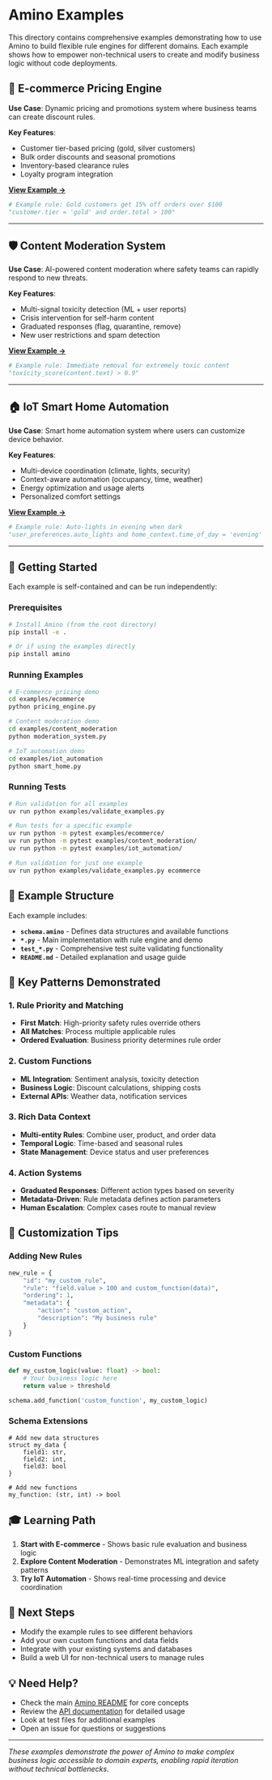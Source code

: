# Amino Examples

This directory contains comprehensive examples demonstrating how to use Amino to build flexible rule engines for different domains. Each example shows how to empower non-technical users to create and modify business logic without code deployments.

## 🛒 E-commerce Pricing Engine

**Use Case**: Dynamic pricing and promotions system where business teams can create discount rules.

**Key Features**:
- Customer tier-based pricing (gold, silver customers)
- Bulk order discounts and seasonal promotions
- Inventory-based clearance rules
- Loyalty program integration

**[View Example →](./ecommerce/)**

```python
# Example rule: Gold customers get 15% off orders over $100
"customer.tier = 'gold' and order.total > 100"
```

---

## 🛡️ Content Moderation System

**Use Case**: AI-powered content moderation where safety teams can rapidly respond to new threats.

**Key Features**:
- Multi-signal toxicity detection (ML + user reports)
- Crisis intervention for self-harm content
- Graduated responses (flag, quarantine, remove)
- New user restrictions and spam detection

**[View Example →](./content_moderation/)**

```python
# Example rule: Immediate removal for extremely toxic content
"toxicity_score(content.text) > 0.9"
```

---

## 🏠 IoT Smart Home Automation

**Use Case**: Smart home automation system where users can customize device behavior.

**Key Features**:
- Multi-device coordination (climate, lights, security)
- Context-aware automation (occupancy, time, weather)
- Energy optimization and usage alerts
- Personalized comfort settings

**[View Example →](./iot_automation/)**

```python
# Example rule: Auto-lights in evening when dark
"user_preferences.auto_lights and home_context.time_of_day = 'evening' and sensor_data.light_level < 30"
```

---

## 🚀 Getting Started

Each example is self-contained and can be run independently:

### Prerequisites

```bash
# Install Amino (from the root directory)
pip install -e .

# Or if using the examples directly
pip install amino
```

### Running Examples

```bash
# E-commerce pricing demo
cd examples/ecommerce
python pricing_engine.py

# Content moderation demo
cd examples/content_moderation
python moderation_system.py

# IoT automation demo
cd examples/iot_automation
python smart_home.py
```

### Running Tests

```bash
# Run validation for all examples
uv run python examples/validate_examples.py

# Run tests for a specific example
uv run python -m pytest examples/ecommerce/
uv run python -m pytest examples/content_moderation/
uv run python -m pytest examples/iot_automation/

# Run validation for just one example
uv run python examples/validate_examples.py ecommerce
```

## 📁 Example Structure

Each example includes:

- **`schema.amino`** - Defines data structures and available functions
- **`*.py`** - Main implementation with rule engine and demo
- **`test_*.py`** - Comprehensive test suite validating functionality
- **`README.md`** - Detailed explanation and usage guide

## 🎯 Key Patterns Demonstrated

### 1. **Rule Priority and Matching**
- **First Match**: High-priority safety rules override others
- **All Matches**: Process multiple applicable rules
- **Ordered Evaluation**: Business priority determines rule order

### 2. **Custom Functions**
- **ML Integration**: Sentiment analysis, toxicity detection
- **Business Logic**: Discount calculations, shipping costs
- **External APIs**: Weather data, notification services

### 3. **Rich Data Context**
- **Multi-entity Rules**: Combine user, product, and order data
- **Temporal Logic**: Time-based and seasonal rules
- **State Management**: Device status and user preferences

### 4. **Action Systems**
- **Graduated Responses**: Different action types based on severity
- **Metadata-Driven**: Rule metadata defines action parameters
- **Human Escalation**: Complex cases route to manual review

## 🔧 Customization Tips

### Adding New Rules

```python
new_rule = {
    "id": "my_custom_rule",
    "rule": "field.value > 100 and custom_function(data)",
    "ordering": 1,
    "metadata": {
        "action": "custom_action",
        "description": "My business rule"
    }
}
```

### Custom Functions

```python
def my_custom_logic(value: float) -> bool:
    # Your business logic here
    return value > threshold

schema.add_function('custom_function', my_custom_logic)
```

### Schema Extensions

```amino
# Add new data structures
struct my_data {
    field1: str,
    field2: int,
    field3: bool
}

# Add new functions
my_function: (str, int) -> bool
```

## 🎓 Learning Path

1. **Start with E-commerce** - Shows basic rule evaluation and business logic
2. **Explore Content Moderation** - Demonstrates ML integration and safety patterns
3. **Try IoT Automation** - Shows real-time processing and device coordination

## 📝 Next Steps

- Modify the example rules to see different behaviors
- Add your own custom functions and data fields
- Integrate with your existing systems and databases
- Build a web UI for non-technical users to manage rules

## 💡 Need Help?

- Check the main [Amino README](../README.md) for core concepts
- Review the [API documentation](../docs/) for detailed usage
- Look at test files for additional examples
- Open an issue for questions or suggestions

---

*These examples demonstrate the power of Amino to make complex business logic accessible to domain experts, enabling rapid iteration without technical bottlenecks.*
